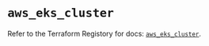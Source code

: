 # `aws_eks_cluster`

Refer to the Terraform Registory for docs: [`aws_eks_cluster`](https://registry.terraform.io/providers/hashicorp/aws/4.63.0/docs/resources/eks_cluster).
